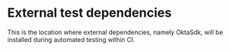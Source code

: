 # External test dependencies

This is the location where external dependencies, namely OktaSdk, will be installed during automated testing within CI.
